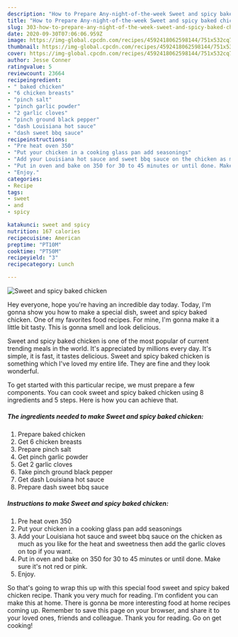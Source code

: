 ```yaml
---
description: "How to Prepare Any-night-of-the-week Sweet and spicy baked chicken"
title: "How to Prepare Any-night-of-the-week Sweet and spicy baked chicken"
slug: 303-how-to-prepare-any-night-of-the-week-sweet-and-spicy-baked-chicken
date: 2020-09-30T07:06:06.959Z
image: https://img-global.cpcdn.com/recipes/4592418062598144/751x532cq70/sweet-and-spicy-baked-chicken-recipe-main-photo.jpg
thumbnail: https://img-global.cpcdn.com/recipes/4592418062598144/751x532cq70/sweet-and-spicy-baked-chicken-recipe-main-photo.jpg
cover: https://img-global.cpcdn.com/recipes/4592418062598144/751x532cq70/sweet-and-spicy-baked-chicken-recipe-main-photo.jpg
author: Jesse Conner
ratingvalue: 5
reviewcount: 23664
recipeingredient:
- " baked chicken"
- "6 chicken breasts"
- "pinch salt"
- "pinch garlic powder"
- "2 garlic cloves"
- "pinch ground black pepper"
- "dash Louisiana hot sauce"
- "dash sweet bbq sauce"
recipeinstructions:
- "Pre heat oven 350"
- "Put your chicken in a cooking glass pan add seasonings"
- "Add your Louisiana hot sauce and sweet bbq sauce on the chicken as much as you like for the heat and sweetness then add the garlic cloves on top if you want."
- "Put in oven and bake on 350 for 30 to 45 minutes or until done. Make sure it&#39;s not red or pink."
- "Enjoy."
categories:
- Recipe
tags:
- sweet
- and
- spicy

katakunci: sweet and spicy 
nutrition: 167 calories
recipecuisine: American
preptime: "PT10M"
cooktime: "PT50M"
recipeyield: "3"
recipecategory: Lunch

---
```



![Sweet and spicy baked chicken](https://img-global.cpcdn.com/recipes/4592418062598144/751x532cq70/sweet-and-spicy-baked-chicken-recipe-main-photo.jpg)

Hey everyone, hope you're having an incredible day today. Today, I'm gonna show you how to make a special dish, sweet and spicy baked chicken. One of my favorites food recipes. For mine, I'm gonna make it a little bit tasty. This is gonna smell and look delicious.



Sweet and spicy baked chicken is one of the most popular of current trending meals in the world. It's appreciated by millions every day. It's simple, it is fast, it tastes delicious. Sweet and spicy baked chicken is something which I've loved my entire life. They are fine and they look wonderful.


To get started with this particular recipe, we must prepare a few components. You can cook sweet and spicy baked chicken using 8 ingredients and 5 steps. Here is how you can achieve that.

<!--inarticleads1-->

##### The ingredients needed to make Sweet and spicy baked chicken:

1. Prepare  baked chicken
1. Get 6 chicken breasts
1. Prepare pinch salt
1. Get pinch garlic powder
1. Get 2 garlic cloves
1. Take pinch ground black pepper
1. Get dash Louisiana hot sauce
1. Prepare dash sweet bbq sauce




<!--inarticleads2-->

##### Instructions to make Sweet and spicy baked chicken:

1. Pre heat oven 350
1. Put your chicken in a cooking glass pan add seasonings
1. Add your Louisiana hot sauce and sweet bbq sauce on the chicken as much as you like for the heat and sweetness then add the garlic cloves on top if you want.
1. Put in oven and bake on 350 for 30 to 45 minutes or until done. Make sure it&#39;s not red or pink.
1. Enjoy.




So that's going to wrap this up with this special food sweet and spicy baked chicken recipe. Thank you very much for reading. I'm confident you can make this at home. There is gonna be more interesting food at home recipes coming up. Remember to save this page on your browser, and share it to your loved ones, friends and colleague. Thank you for reading. Go on get cooking!
